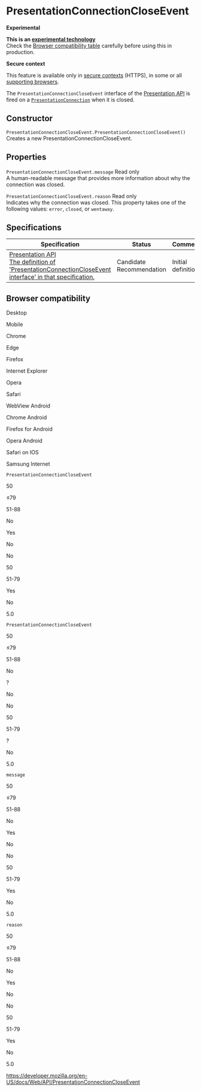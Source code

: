PresentationConnectionCloseEvent
================================

**Experimental**

**This is an [experimental technology](https://developer.mozilla.org/en-US/docs/MDN/Guidelines/Conventions_definitions#experimental)**  
Check the [Browser compatibility table](#browser_compatibility) carefully before using this in production.

**Secure context**

This feature is available only in [secure contexts](https://developer.mozilla.org/en-US/docs/Web/Security/Secure_Contexts) (HTTPS), in some or all [supporting browsers](#browser_compatibility).

The `PresentationConnectionCloseEvent` interface of the [Presentation API](presentation_api) is fired on a [`PresentationConnection`](presentationconnection) when it is closed.

Constructor
-----------

<span class="page-not-created">`PresentationConnectionCloseEvent.PresentationConnectionCloseEvent()`</span>  
Creates a new PresentationConnectionCloseEvent.

Properties
----------

 <span class="page-not-created">`PresentationConnectionCloseEvent.message`</span> <span class="badge inline readonly">Read only </span>   
A human-readable message that provides more information about why the connection was closed.

 <span class="page-not-created">`PresentationConnectionCloseEvent.reason`</span> <span class="badge inline readonly">Read only </span>   
Indicates why the connection was closed. This property takes one of the following values: `error`, `closed`, or `wentaway`.

Specifications
--------------

<table><thead><tr class="header"><th>Specification</th><th>Status</th><th>Comment</th></tr></thead><tbody><tr class="odd"><td><a href="https://w3c.github.io/presentation-api/#interface-presentationconnectioncloseevent">Presentation API<br />
<span class="small">The definition of 'PresentationConnectionCloseEvent interface' in that specification.</span></a></td><td><span class="spec-cr">Candidate Recommendation</span></td><td>Initial definition.</td></tr></tbody></table>

Browser compatibility
---------------------

Desktop

Mobile

Chrome

Edge

Firefox

Internet Explorer

Opera

Safari

WebView Android

Chrome Android

Firefox for Android

Opera Android

Safari on IOS

Samsung Internet

`PresentationConnectionCloseEvent`

50

≤79

51-88

No

Yes

No

No

50

51-79

Yes

No

5.0

`PresentationConnectionCloseEvent`

50

≤79

51-88

No

?

No

No

50

51-79

?

No

5.0

`message`

50

≤79

51-88

No

Yes

No

No

50

51-79

Yes

No

5.0

`reason`

50

≤79

51-88

No

Yes

No

No

50

51-79

Yes

No

5.0

<a href="https://developer.mozilla.org/en-US/docs/Web/API/PresentationConnectionCloseEvent" class="_attribution-link">https://developer.mozilla.org/en-US/docs/Web/API/PresentationConnectionCloseEvent</a>
